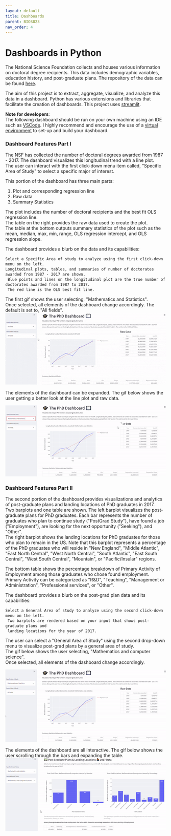 ```yaml
---
layout: default
title: Dashboards
parent: BIOS823
nav_order: 4
---
```


# Dashboards in Python  

The National Science Foundation collects and houses various information on doctoral degree recipients. This data includes demographic variables, education history, and post-graduate plans. The repository of the data can be found [here](https://ncses.nsf.gov/pubs/nsf19301/data).  

The aim of this project is to extract, aggregate, visualize, and analyze this data in a dashboard. Python has various extensions and libraries that facilitate the creation of dashboards. This project uses [streamlit](https://streamlit.io/).  

**Note for developers**:  
The following dashboard should be run on your own machine using an IDE such as [VSCode](https://code.visualstudio.com/). I highly recommend and encourage the use of a [virtual environment](https://code.visualstudio.com/docs/python/environments) to set-up and build your dashboard.  

### Dashboard Features Part I   
The NSF has collected the number of doctoral degrees awarded from 1987 - 2017. The dashboard visualizes this longitudinal trend with a line plot.  
The user can interact with the first click-down menu item called, "Specific Area of Study" to select a specific major of interest. 

This portion of the dashboard has three main parts:  
1. Plot and corresponding regression line  
2. Raw data 
3. Summary Statistics  
  
The plot includes the number of doctoral recipients and the best fit OLS regression line.  
The table on the right provides the raw data used to create the plot.  
The table at the bottom outputs summary statistics of the plot such as the mean, median, max, min, range, OLS regression intercept, and OLS regression slope.   

The dashboard provides a blurb on the data and its capabilities:  
```
Select a Specific Area of study to analyze using the first click-down menu on the left. 
Longitudinal plots, tables, and summaries of number of doctorates awarded from 1987 - 2017 are shown.
 Blue points and lines on the longitudinal plot are the true number of doctorates awarded from 1987 to 2017. 
 The red line is the OLS best fit line.
```


The first gif shows the user selecting, "Mathematics and Statistics".  
Once selected, all elements of the dashboard change accordingly. The default is set to, "All fields".      
![Example Dash one](dash_one.gif)   


The elements of the dashboard can be expanded. The gif below shows the user getting a better look at the line plot and raw data.   

![Example Dash two](dash_two.gif)  


### Dashboard Features Part II   
The second portion of the dashboard provides visualizations and analytics of post-graduate plans and landing locations of PhD graduates in 2017.  
Two barplots and one table are shown. The left barplot visualizes the post-graduate plans for PhD graduates. Each bar represents the number of graduates who plan to continue study ("PostGrad Study"), have found a job ("Employment"), are looking for the next opportunity ("Seeking"), and "Other".  
The right barplot shows the landing locations for PhD graduates for those who plan to remain in the US. Note that this barplot represents a percentage of the PhD graduates who will reside in "New England", "Middle Atlantic", "East North Central", "West North Central", "South Atlantic", "East South Central", "West South Central", "Mountain", or "Pacific/Insular" regions.  

The bottom table shows the percentage breakdown of Primary Activity of Employment among those graduates who chose found employment.  
Primary Activity can be categorized as "R&D", "Teaching", "Management or Administration", "Professional services", or "Other". 


The dashboard provides a blurb on the post-grad plan data and its capabilities:  
```
Select a General Area of study to analyze using the second click-down menu on the left.
 Two barplots are rendered based on your input that shows post-graduate plans and 
 landing locations for the year of 2017.
```

The user can select a "General Area of Study" using the second drop-down menu to visualize post-grad plans by a general area of study.  
The gif below shows the user selecting, "Mathematics and computer science".  
Once selected, all elements of the dashboard change accordingly.   

![Example Dash three](dash_three.gif)  

The elements of the dashboard are all interactive. The gif below shows the user scrolling through the bars and expanding the table.   
![Example Dash three](dash_four.gif)  